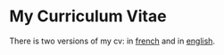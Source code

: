 # My Curriculum Vitae

There is two versions of my cv: in <a href="/imgs/cv.png">french</a> and in <a href="/misc/cv-eng.pdf">english</a>.
